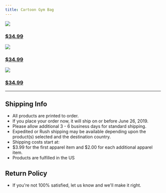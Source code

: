 ```yaml
---
title: Cartoon Gym Bag
---
```


![][image-1]

### [$34.99][1]

![][image-2]

### [$34.99][2]

![][image-3]

### [$34.99][3]

---- 

## Shipping Info

- All products are printed to order. 
- If you place your order now, it will ship on or before June 26, 2019.
- Please allow additional 3 - 6 business days for standard shipping.
- Expedited or Rush shipping may be available depending upon the product(s) selected and the destination country.
- Shipping costs start at:
- $3.99 for the first apparel item and $2.00 for each additional apparel item.
- Products are fulfilled in the US

## Return Policy

- If you're not 100% satisfied, let us know and we'll make it right.



[1]:	https://teespring.com/shop/drawstring-nash2
[2]:	https://teespring.com/shop/drawstring-nash1
[3]:	https://teespring.com/shop/drawstring-nash

[image-1]:	https://vangogh.teespring.com/static.jpg?height=570&image_url=https%3A%2F%2Fteespring-pub-custom.s3.amazonaws.com%2Fe71_80452472_product_716_103061_front.png&padded=false&signature=crSkCqLzXyIqPZnD26rxBkQd6wdIkcP7rkwMjanJRek%3D&version=2019-06-15-17-09&width=480
[image-2]:	https://vangogh.teespring.com/static.jpg?height=570&image_url=https%3A%2F%2Fteespring-pub-custom.s3.amazonaws.com%2Fb13_80452471_product_716_103061_front.png&padded=false&signature=CzlaWduWZ19OpjQ5ApXwAoEryLBYV2rtURduVLcJL5E%3D&version=2019-06-15-17-08&width=480
[image-3]:	https://vangogh.teespring.com/static.jpg?height=570&image_url=https%3A%2F%2Fteespring-pub-custom.s3.amazonaws.com%2F39b_80452468_product_716_103061_front.png&padded=false&signature=eX%2BSqm9BsQswgSozQcfbltFWdbRLRx1X0O4vNmQcb0s%3D&version=2019-06-15-17-09&width=480